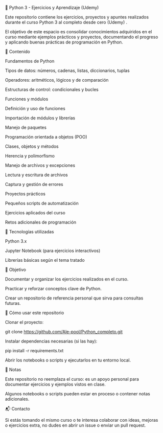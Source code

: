 🐍 Python 3 - Ejercicios y Aprendizaje (Udemy)

Este repositorio contiene los ejercicios, proyectos y apuntes realizados durante el curso Python 3 al completo desde cero (Udemy)
.

El objetivo de este espacio es consolidar conocimientos adquiridos en el curso mediante ejemplos prácticos y proyectos, documentando el progreso y aplicando buenas prácticas de programación en Python.

📂 Contenido

Fundamentos de Python

Tipos de datos: números, cadenas, listas, diccionarios, tuplas

Operadores: aritméticos, lógicos y de comparación

Estructuras de control: condicionales y bucles

Funciones y módulos

Definición y uso de funciones

Importación de módulos y librerías

Manejo de paquetes

Programación orientada a objetos (POO)

Clases, objetos y métodos

Herencia y polimorfismo

Manejo de archivos y excepciones

Lectura y escritura de archivos

Captura y gestión de errores

Proyectos prácticos

Pequeños scripts de automatización

Ejercicios aplicados del curso

Retos adicionales de programación

🚀 Tecnologías utilizadas

Python 3.x

Jupyter Notebook (para ejercicios interactivos)

Librerías básicas según el tema tratado

🎯 Objetivo

Documentar y organizar los ejercicios realizados en el curso.

Practicar y reforzar conceptos clave de Python.

Crear un repositorio de referencia personal que sirva para consultas futuras.

🔧 Cómo usar este repositorio

Clonar el proyecto:

git clone https://github.com/Ale-pool/Python_completo.git

Instalar dependencias necesarias (si las hay):

pip install -r requirements.txt


Abrir los notebooks o scripts y ejecutarlos en tu entorno local.

📌 Notas

Este repositorio no reemplaza el curso: es un apoyo personal para documentar ejercicios y ejemplos vistos en clase.

Algunos notebooks o scripts pueden estar en proceso o contener notas adicionales.

📬 Contacto

Si estás tomando el mismo curso o te interesa colaborar con ideas, mejoras o ejercicios extra, no dudes en abrir un issue o enviar un pull request.
